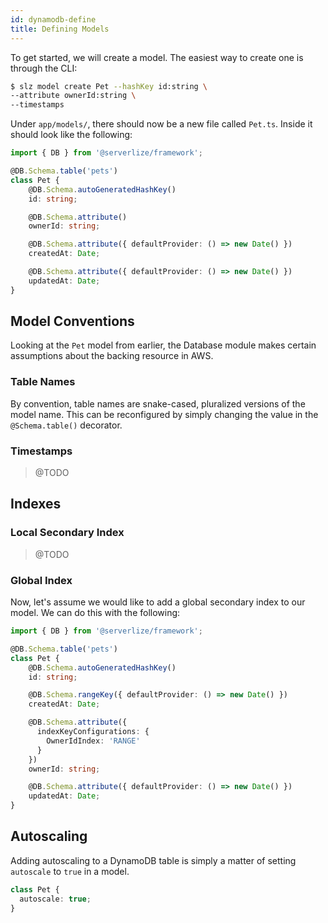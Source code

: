 ```yaml
---
id: dynamodb-define
title: Defining Models
---
```


To get started, we will create a model. The easiest way to create one is
through the CLI:

```bash
$ slz model create Pet --hashKey id:string \
--attribute ownerId:string \
--timestamps
```

Under `app/models/`, there should now be a new file called `Pet.ts`. Inside it
should look like the following:

```typescript
import { DB } from '@serverlize/framework';

@DB.Schema.table('pets')
class Pet {
    @DB.Schema.autoGeneratedHashKey()
    id: string;

    @DB.Schema.attribute()
    ownerId: string;

    @DB.Schema.attribute({ defaultProvider: () => new Date() })
    createdAt: Date;

    @DB.Schema.attribute({ defaultProvider: () => new Date() })
    updatedAt: Date;
}
```

## Model Conventions

Looking at the `Pet` model from earlier, the Database module makes certain
assumptions about the backing resource in AWS.

### Table Names

By convention, table names are snake-cased, pluralized versions of the model
name. This can be reconfigured by simply changing the value in the
`@Schema.table()` decorator.

### Timestamps

> @TODO

## Indexes

### Local Secondary Index

> @TODO

### Global Index

Now, let's assume we would like to add a global secondary index to our model.
We can do this with the following:

```typescript
import { DB } from '@serverlize/framework';

@DB.Schema.table('pets')
class Pet {
    @DB.Schema.autoGeneratedHashKey()
    id: string;

    @DB.Schema.rangeKey({ defaultProvider: () => new Date() })
    createdAt: Date;

    @DB.Schema.attribute({
      indexKeyConfigurations: {
        OwnerIdIndex: 'RANGE'
      }
    })
    ownerId: string;

    @DB.Schema.attribute({ defaultProvider: () => new Date() })
    updatedAt: Date;
}
```

## Autoscaling

Adding autoscaling to a DynamoDB table is simply a matter of setting
`autoscale` to `true` in a model.

```typescript
class Pet {
  autoscale: true;
}
```
